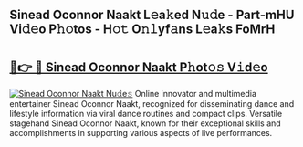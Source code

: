 ## Sinead Oconnor Naakt L𝚎a𝚔ed N𝚞𝚍e - Part-mHU Vi𝚍𝚎o P𝚑𝚘tos - H𝚘𝚝 O𝚗𝚕yf𝚊ns L𝚎a𝚔s FoMrH

# <h2><a href="http://kf1aby.oniu.top/?m=Sinead+Oconnor+Naakt">🔗👉 🔴 Sinead Oconnor Naakt P𝚑ot𝚘𝚜 V𝚒d𝚎o</a></h2>

[![Sinead Oconnor Naakt Nu𝚍e𝚜](https://i.imgur.com/0qMVB7G.gif)](http://kf1aby.oniu.top/?m=Sinead+Oconnor+Naakt)
Online innovator and multimedia entertainer Sinead Oconnor Naakt, recognized for disseminating dance and lifestyle information via viral dance routines and compact clips. Versatile stagehand Sinead Oconnor Naakt, known for their exceptional skills and accomplishments in supporting various aspects of live performances.  
